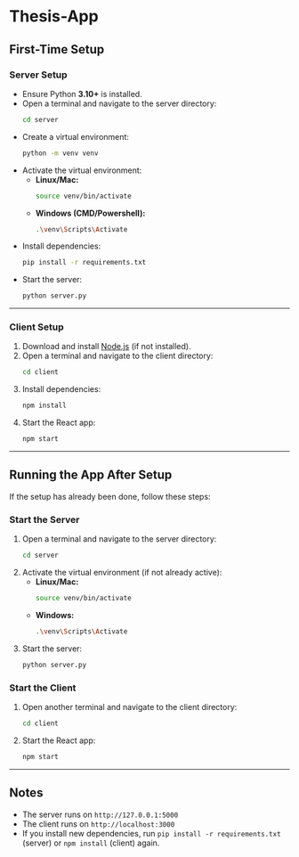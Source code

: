 
# Thesis-App

## First-Time Setup

### **Server Setup**
- Ensure Python **3.10+** is installed.
- Open a terminal and navigate to the server directory:
   ```sh
   cd server
   ```
- Create a virtual environment:
   ```sh
   python -m venv venv
   ```
- Activate the virtual environment:
   - **Linux/Mac:**
     ```sh
     source venv/bin/activate
     ```
   - **Windows (CMD/Powershell):**
     ```sh
     .\venv\Scripts\Activate
     ```
- Install dependencies:
   ```sh
   pip install -r requirements.txt
   ```
- Start the server:
   ```sh
   python server.py
   ```

---

### **Client Setup**
1. Download and install [Node.js](https://nodejs.org/en) (if not installed).
2. Open a terminal and navigate to the client directory:
   ```sh
   cd client
   ```
3. Install dependencies:
   ```sh
   npm install
   ```
4. Start the React app:
   ```sh
   npm start
   ```

---

## **Running the App After Setup**
If the setup has already been done, follow these steps:

### **Start the Server**
1. Open a terminal and navigate to the server directory:
   ```sh
   cd server
   ```
2. Activate the virtual environment (if not already active):
   - **Linux/Mac:**
     ```sh
     source venv/bin/activate
     ```
   - **Windows:**
     ```sh
     .\venv\Scripts\Activate
     ```
3. Start the server:
   ```sh
   python server.py
   ```

### **Start the Client**
1. Open another terminal and navigate to the client directory:
   ```sh
   cd client
   ```
2. Start the React app:
   ```sh
   npm start
   ```

---

## **Notes**
- The server runs on `http://127.0.0.1:5000`
- The client runs on `http://localhost:3000`
- If you install new dependencies, run `pip install -r requirements.txt` (server) or `npm install` (client) again.
